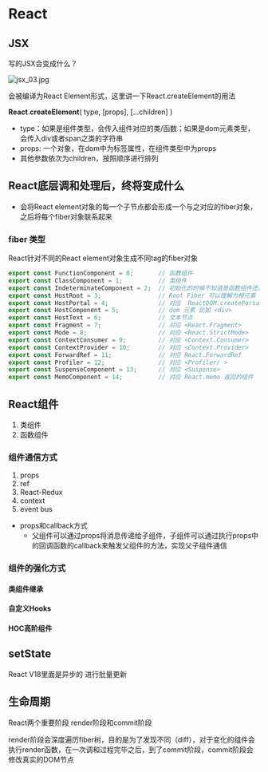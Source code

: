 #  React

##  JSX

写的JSX会变成什么？

![jsx_03.jpg](https://p6-juejin.byteimg.com/tos-cn-i-k3u1fbpfcp/63f79f34c6184f46bd628ea24351a40a~tplv-k3u1fbpfcp-zoom-in-crop-mark:3780:0:0:0.awebp)

会被编译为React Element形式，这里讲一下React.createElement的用法

**React**.**createElement**(  type,  [props],  [...children] )

- type：如果是组件类型，会传入组件对应的类/函数；如果是dom元素类型，会传入div或者span之类的字符串
- props: 一个对象，在dom中为标签属性，在组件类型中为props
- 其他参数依次为children，按照顺序进行排列

##  React底层调和处理后，终将变成什么

- 会将React element对象的每一个子节点都会形成一个与之对应的fiber对象，之后将每个fiber对象联系起来

###  fiber 类型

React针对不同的React element对象生成不同tag的fiber对象

``` typescript
export const FunctionComponent = 0;       // 函数组件
export const ClassComponent = 1;          // 类组件
export const IndeterminateComponent = 2;  // 初始化的时候不知道是函数组件还是类组件 
export const HostRoot = 3;                // Root Fiber 可以理解为根元素 ， 通过reactDom.render()产生的根元素
export const HostPortal = 4;              // 对应  ReactDOM.createPortal 产生的 Portal 
export const HostComponent = 5;           // dom 元素 比如 <div>
export const HostText = 6;                // 文本节点
export const Fragment = 7;                // 对应 <React.Fragment> 
export const Mode = 8;                    // 对应 <React.StrictMode>   
export const ContextConsumer = 9;         // 对应 <Context.Consumer>
export const ContextProvider = 10;        // 对应 <Context.Provider>
export const ForwardRef = 11;             // 对应 React.ForwardRef
export const Profiler = 12;               // 对应 <Profiler/ >
export const SuspenseComponent = 13;      // 对应 <Suspense>
export const MemoComponent = 14;          // 对应 React.memo 返回的组件
```

##  React组件

1. 类组件
2. 函数组件

###  组件通信方式

1. props
2. ref
3. React-Redux
4. context
5. event bus

- props和callback方式
  - 父组件可以通过props将消息传递给子组件，子组件可以通过执行props中的回调函数的callback来触发父组件的方法，实现父子组件通信

###  组件的强化方式

####  类组件继承

####  自定义Hooks

####  HOC高阶组件

##  setState

React V18里面是异步的 进行批量更新

##  生命周期

React两个重要阶段 render阶段和commit阶段

render阶段会深度遍历fiber树，目的是为了发现不同（diff），对于变化的组件会执行render函数，在一次调和过程完毕之后，到了commit阶段，commit阶段会修改真实的DOM节点
